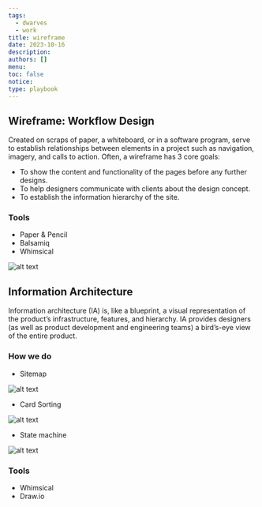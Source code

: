 ```yaml
---
tags:
  - dwarves
  - work
title: wireframe
date: 2023-10-16
description: 
authors: []
menu: 
toc: false
notice: 
type: playbook
---
```

## Wireframe: Workflow Design

Created on scraps of paper, a whiteboard, or in a software program, serve to establish relationships between elements in a project such as navigation, imagery, and calls to action.
Often, a wireframe has 3 core goals:
* To show the content and functionality of the pages before any further designs.
* To help designers communicate with clients about the design concept.
* To establish the information hierarchy of the site.

### Tools

* Paper & Pencil
* Balsamiq
* Whimsical

![alt text](https://blog.balsamiq.com/wp-content/uploads/2016/12/Screen-Shot-2016-12-22-at-4.32.23-PM.png "Wireframe by Balsamiq")

## Information Architecture

Information architecture (IA) is, like a blueprint, a visual representation of the product’s infrastructure, features, and hierarchy. IA provides designers (as well as product development and engineering teams) a bird’s-eye view of the entire product.

### How we do

* Sitemap

![alt text](https://www.everyinteraction.com/wp-content/uploads/2017/05/sitemap-definition-example.gif "Sitemap")
* Card Sorting

![alt text](https://cdn.dribbble.com/users/901462/screenshots/3024399/card_sorting.png "Card Sorting")
* State machine

![alt text](https://docs.litium.com/MediaBinaryLoader.axd?MediaArchive_FileID=82ff276c-5200-40bf-a636-dd5725dc93a3&FileName=Order+states.png "State machine")

### Tools

* Whimsical
* Draw.io
